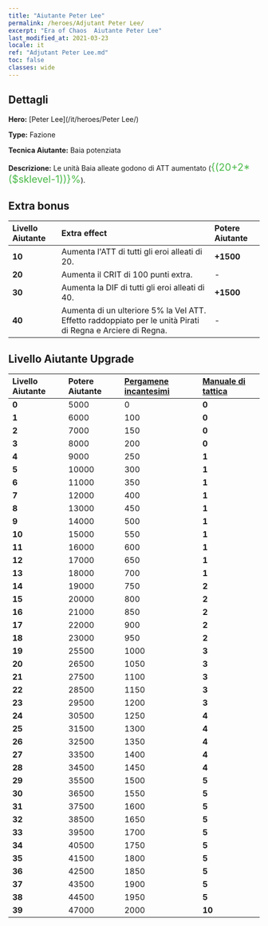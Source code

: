 ```yaml
---
title: "Aiutante Peter Lee"
permalink: /heroes/Adjutant Peter Lee/
excerpt: "Era of Chaos  Aiutante Peter Lee"
last_modified_at: 2021-03-23
locale: it
ref: "Adjutant Peter Lee.md"
toc: false
classes: wide
---
```

## Dettagli
 **Hero:**  [Peter Lee](/it/heroes/Peter Lee/) 

 **Type:**  Fazione 

 **Tecnica Aiutante:**  Baia potenziata 

 **Descrizione:** Le unità Baia alleate godono di ATT aumentato (<span style="color: #48b946;font-size:20px">{(20+2*($sklevel-1))}%</span><span style="color: black">).

## Extra bonus

  | Livello Aiutante | Extra effect | Potere Aiutante  |
  |:---|:-------|:------------|
  | **10** | Aumenta l'ATT di tutti gli eroi alleati di 20. | **+1500** |
  | **20** | <Baia potenziata> Aumenta il CRIT di 100 punti extra. | - |
  | **30** | Aumenta la DIF di tutti gli eroi alleati di 40. | **+1500** |
  | **40** | <Baia potenziata> Aumenta di un ulteriore 5% la Vel ATT. Effetto raddoppiato per le unità Pirati di Regna e Arciere di Regna. | - |


## Livello Aiutante Upgrade

  | Livello Aiutante | Potere Aiutante | [Pergamene incantesimi](/it/Items/con_694/) | [Manuale di tattica](/it/Items/unk_2115/)  |
  |:-------|:-------|:------------|:------------|
  | **0** | 5000 | 0 | **0** |
  | **1** | 6000 | 100 | **0** |
  | **2** | 7000 | 150 | **0** |
  | **3** | 8000 | 200 | **0** |
  | **4** | 9000 | 250 | **1** |
  | **5** | 10000 | 300 | **1** |
  | **6** | 11000 | 350 | **1** |
  | **7** | 12000 | 400 | **1** |
  | **8** | 13000 | 450 | **1** |
  | **9** | 14000 | 500 | **1** |
  | **10** | 15000 | 550 | **1** |
  | **11** | 16000 | 600 | **1** |
  | **12** | 17000 | 650 | **1** |
  | **13** | 18000 | 700 | **1** |
  | **14** | 19000 | 750 | **2** |
  | **15** | 20000 | 800 | **2** |
  | **16** | 21000 | 850 | **2** |
  | **17** | 22000 | 900 | **2** |
  | **18** | 23000 | 950 | **2** |
  | **19** | 25500 | 1000 | **3** |
  | **20** | 26500 | 1050 | **3** |
  | **21** | 27500 | 1100 | **3** |
  | **22** | 28500 | 1150 | **3** |
  | **23** | 29500 | 1200 | **3** |
  | **24** | 30500 | 1250 | **4** |
  | **25** | 31500 | 1300 | **4** |
  | **26** | 32500 | 1350 | **4** |
  | **27** | 33500 | 1400 | **4** |
  | **28** | 34500 | 1450 | **4** |
  | **29** | 35500 | 1500 | **5** |
  | **30** | 36500 | 1550 | **5** |
  | **31** | 37500 | 1600 | **5** |
  | **32** | 38500 | 1650 | **5** |
  | **33** | 39500 | 1700 | **5** |
  | **34** | 40500 | 1750 | **5** |
  | **35** | 41500 | 1800 | **5** |
  | **36** | 42500 | 1850 | **5** |
  | **37** | 43500 | 1900 | **5** |
  | **38** | 44500 | 1950 | **5** |
  | **39** | 47000 | 2000 | **10** |
